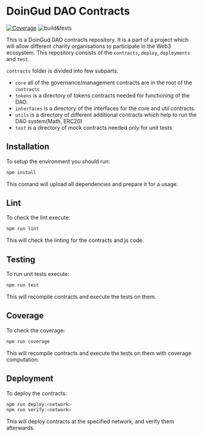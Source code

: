 # DoinGud DAO Contracts
[![Coverage](https://codecov.io/gh/Doingud/DAO/branch/main/graph/badge.svg?token=03f9e7ce-7248-4509-91a8-df83102f9044)](https://codecov.io/gh/Doingud/DAO) ![build&tests](https://github.com/Doingud/DAO/actions/workflows/ci-config.yml/badge.svg) 


This is a DoinGud DAO contracts repository. It is a part of a project which will allow different charity organisations 
to participate in the Web3 ecosystem. This repository consists of the `contracts`, `deploy`, `deployments` and `test`.

`contracts` folder is divided into few subparts:
- `core` all of the governance/management contracts are in the root of the `contracts`
- `tokens` is a directory of tokens contracts needed for functioning of the DAO.
- `interfaces` is a directory of the interfaces for the core and util contracts.
- `utils` is a directory of different additional contracts which help to run the DAO system(Math, ERC20)
- `test` is a directory of mock contracts needed only for unit tests


## Installation

To setup the environment you should run:

```bash
npm install
```

This comand will upload all dependencies and prepare it for a usage.

## Lint

To check the lint execute:

```bash
npm run lint
```

This will check the linting for the contracts and js code.

## Testing

To run unit tests execute:

```bash
npm run test
```

This will recompile contracts and execute the tests on them.

## Coverage

To check the coverage:

```bash
npm run coverage
```
This will recompile contracts and execute the tests on them with coverage computation.

## Deployment

To deploy the contracts:

```bash
npm run deploy:<network>
npm run verify:<network>
```
This will deploy contracts at the specified network, and verify them afterwards.